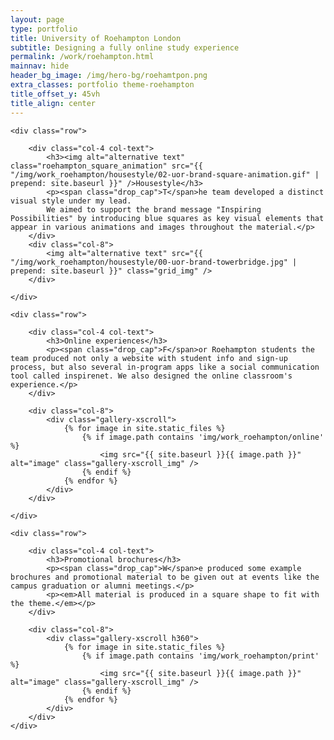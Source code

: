 ```yaml
---
layout: page
type: portfolio
title: University of Roehampton London
subtitle: Designing a fully online study experience
permalink: /work/roehampton.html
mainnav: hide
header_bg_image: /img/hero-bg/roehamtpon.png
extra_classes: portfolio theme-roehampton
title_offset_y: 45vh
title_align: center
---
```


<div class="wrapper">
	
	<div class="row">		
		
		<div class="col-4 col-text">
			<h3><img alt="alternative text" class="roehampton_square_animation" src="{{ "/img/work_roehampton/housestyle/02-uor-brand-square-animation.gif" | prepend: site.baseurl }}" />Housestyle</h3>
			<p><span class="drop_cap">T</span>he team developed a distinct visual style under my lead. 
			We aimed to support the brand message "Inspiring Possibilities" by introducing blue squares as key visual elements that appear in various animations and images throughout the material.</p>			
		</div>
		<div class="col-8">
			<img alt="alternative text" src="{{ "/img/work_roehampton/housestyle/00-uor-brand-towerbridge.jpg" | prepend: site.baseurl }}" class="grid_img" />
		</div>

	</div>

	<div class="row">				

		<div class="col-4 col-text">
			<h3>Online experiences</h3>
			<p><span class="drop_cap">F</span>or Roehampton students the team produced not only a website with student info and sign-up process, but also several in-program apps like a social communication tool called inspirenet. We also designed the online classroom's experience.</p>
		</div>

		<div class="col-8">
			<div class="gallery-xscroll">
				{% for image in site.static_files %}
				    {% if image.path contains 'img/work_roehampton/online' %}
				        <img src="{{ site.baseurl }}{{ image.path }}" alt="image" class="gallery-xscroll_img" />
				    {% endif %}
				{% endfor %}
			</div>
		</div>

	</div>

	<div class="row">		

		<div class="col-4 col-text">
			<h3>Promotional brochures</h3>
			<p><span class="drop_cap">W</span>e produced some example brochures and promotional material to be given out at events like the campus graduation or alumni meetings.</p>
			<p><em>All material is produced in a square shape to fit with the theme.</em></p>
		</div>

		<div class="col-8">
			<div class="gallery-xscroll h360">
				{% for image in site.static_files %}
				    {% if image.path contains 'img/work_roehampton/print' %}
				        <img src="{{ site.baseurl }}{{ image.path }}" alt="image" class="gallery-xscroll_img" />
				    {% endif %}
				{% endfor %}
			</div>
		</div>
	</div>
</div>